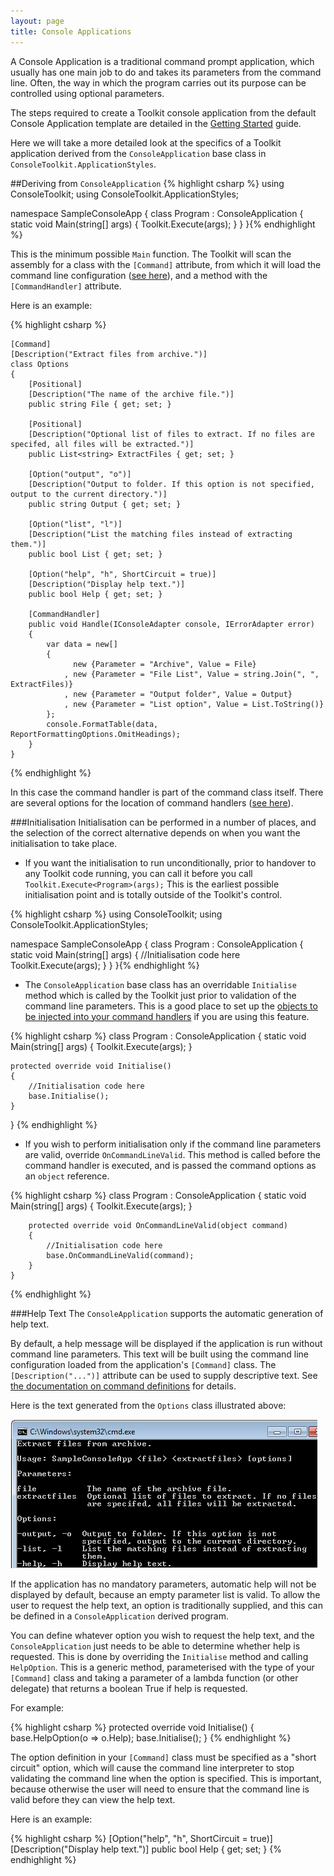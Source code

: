 ```yaml
---
layout: page
title: Console Applications
---
```

A Console Application is a traditional command prompt application, which usually has one main job to do and takes its parameters from the command line. Often, the way in which the program carries out its purpose can be controlled using optional parameters.

The steps required to create a Toolkit console application from the default Console Application template are detailed in the [Getting Started](/GettingStarted/consoleapplication.html) guide.

Here we will take a more detailed look at the specifics of a Toolkit application derived from the `ConsoleApplication` base class in `ConsoleToolkit.ApplicationStyles`.

##Deriving from `ConsoleApplication`
{% highlight csharp %}
using ConsoleToolkit;
using ConsoleToolkit.ApplicationStyles;

namespace SampleConsoleApp
{
    class Program : ConsoleApplication
    {
        static void Main(string[] args)
        {
            Toolkit.Execute<Program>(args);
        }
    }
}{% endhighlight %}

This is the minimum possible `Main` function. The Toolkit will scan the assembly for a class with the `[Command]` attribute, from which it will load the command line configuration ([see here](commandoverview.html)), and a method with the `[CommandHandler]` attribute.

Here is an example:

{% highlight csharp %}
	  
    [Command]
    [Description("Extract files from archive.")]
    class Options
    {
        [Positional]
        [Description("The name of the archive file.")]
        public string File { get; set; }

        [Positional]
        [Description("Optional list of files to extract. If no files are specifed, all files will be extracted.")]
        public List<string> ExtractFiles { get; set; }   
        
        [Option("output", "o")]
        [Description("Output to folder. If this option is not specified, output to the current directory.")]
        public string Output { get; set; }
        
        [Option("list", "l")]
        [Description("List the matching files instead of extracting them.")]
        public bool List { get; set; }

        [Option("help", "h", ShortCircuit = true)]
        [Description("Display help text.")]
        public bool Help { get; set; }

        [CommandHandler]
        public void Handle(IConsoleAdapter console, IErrorAdapter error)
        {
            var data = new[]
            {
                  new {Parameter = "Archive", Value = File}
                , new {Parameter = "File List", Value = string.Join(", ", ExtractFiles)}
                , new {Parameter = "Output folder", Value = Output}
                , new {Parameter = "List option", Value = List.ToString()}
            };
            console.FormatTable(data, ReportFormattingOptions.OmitHeadings);
        }
    }
{% endhighlight %}

In this case the command handler is part of the command class itself. There are several options for the location of command handlers ([see here](defininghandlers.html)).

###Initialisation
Initialisation can be performed in a number of places, and the selection of the correct alternative depends on when you want the initialisation to take place.

* If you want the initialisation to run unconditionally, prior to handover to any Toolkit code running, you can call it before you call `Toolkit.Execute<Program>(args);` This is the earliest possible initialisation point and is totally outside of the Toolkit's control.

{% highlight csharp %}
using ConsoleToolkit;
using ConsoleToolkit.ApplicationStyles;

namespace SampleConsoleApp
{
    class Program : ConsoleApplication
    {
        static void Main(string[] args)
        {
            //Initialisation code here
            Toolkit.Execute<Program>(args);
        }
    }
}{% endhighlight %}

* The `ConsoleApplication` base class has an overridable `Initialise` method which is called by the Toolkit just prior to validation of the command line parameters. This is a good place to set up the [objects to be injected into your command handlers](ioc.html) if you are using this feature.

{% highlight csharp %}
class Program : ConsoleApplication
{
    static void Main(string[] args)
    {
        Toolkit.Execute<Program>(args);
    }

    protected override void Initialise()
    {
        //Initialisation code here
        base.Initialise();
    }
}
{% endhighlight %}

* If you wish to perform initialisation only if the command line parameters are valid, override `OnCommandLineValid`. This method is called before the command handler is executed, and is passed the command options as an `object` reference.

{% highlight csharp %}
    class Program : ConsoleApplication
    {
        static void Main(string[] args)
        {
            Toolkit.Execute<Program>(args);
        }

        protected override void OnCommandLineValid(object command)
        {
            //Initialisation code here
            base.OnCommandLineValid(command);
        }
    }
{% endhighlight %}

###Help Text
The `ConsoleApplication` supports the automatic generation of help text.

By default, a help message will be displayed if the application is run without command line parameters. This text will be built using the command line configuration loaded from the application's `[Command]` class. The `[Description("...")]` attribute can be used to supply descriptive text. See [the documentation on command definitions](commandoverview.html) for details.

Here is the text generated from the `Options` class illustrated above:

<img src="assets/images/consoleapphelptext.png" />

If the application has no mandatory parameters, automatic help will not be displayed by default, because an empty parameter list is valid. To allow the user to request the help text, an option is traditionally supplied, and this can be defined in a `ConsoleApplication` derived program.

You can define whatever option you wish to request the help text, and the `ConsoleApplication` just needs to be able to determine whether help is requested. This is done by overriding the `Initialise` method and calling `HelpOption`. This is a generic method, parameterised with the type of your `[Command]` class and taking a parameter of a lambda function (or other delegate) that returns a boolean True if help is requested. 

For example:

{% highlight csharp %}
    protected override void Initialise()
    {
        base.HelpOption<Options>(o => o.Help);
        base.Initialise();
    }
{% endhighlight %}

The option definition in your `[Command]` class must be specified as a "short circuit" option, which will cause the command line interpreter to stop validating the command line when the option is specified. This is important, because otherwise the user will need to ensure that the command line is valid before they can view the help text. 

Here is an example:

{% highlight csharp %}
    [Option("help", "h", ShortCircuit = true)]
    [Description("Display help text.")]
    public bool Help { get; set; }
{% endhighlight %}
